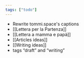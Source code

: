 ```yaml
---
tags: ["todo"]
---
```

- Rewrite tommi.space's captions
- [[Lettera per la Partenza]]
- [[Lettera a mamma e papà]]
- [[Articles ideas]]
- [[Writing ideas]]
- tags “draft” and “writing”